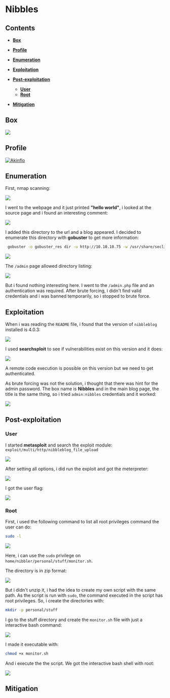 # Nibbles



## Contents

- [**Box**](#Box)
- [**Profile**](#Profile)
- [**Enumeration**](#Enumeration)
- [**Exploitation**](#Exploitation)
- [**Post-exploitation**](#Post-exploitation)
  - [**User**](#User)
  - [**Root**](#Root)

- [**Mitigation**](#Mitigation)



## Box

![](img/about_box.png) 



## Profile

[![Akinflo](http://www.hackthebox.eu/badge/image/419539)](https://www.hackthebox.eu/home/users/profile/419539)



## Enumeration

First, nmap scanning:

![](img/nmap.png) 



I went to the webpage and it just printed **"hello world"**, i looked at the source page and i found an interesting comment:

![](img/source_code.png) 

I added this directory to the url and a blog appeared. I decided to enumerate this directory with **gobuster** to get more information:

```bash
 gobuster -o gobuster_res dir -u http://10.10.10.75 -w /usr/share/seclists/Discovery/Web-Content/common.txt
```

![](img/gobuster.png) 



The `/admin` page allowed directory listing:

![](img/admin_directory_listing.png)   

But i found nothing interesting here. I went to the `/admin.php` file and an authentication was required. After brute forcing, i didn't find valid credentials and i was banned temporarily, so i stopped to brute force.

  

## Exploitation

When i was  reading the `README` file, i found that the version of `nibbleblog` installed is 4.0.3:

![](img/nibbleblog_version.png) 

I used **searchsploit** to see if vulnerabilities exist on this version and it does:

 ![](img/searchsploit.png) 

A remote code execution is possible on this version but we need to get authenticated.

As brute forcing was not the solution, i thought that there was hint for the admin password. The box name is **Nibbles** and in the main blog page, the title is the same thing, so i tried `admin:nibbles` credentials and it worked:

![](img/logged_admin.png)

 



## Post-exploitation

### User

I started **metasploit** and search the exploit module: `exploit/multi/http/nibbleblog_file_upload`

 ![](img/nibbleblog_search_metasploit.png) 

After setting all options, i did run the exploit and got the meterpreter:

![](img/get_meterpreter.png) 



I got the user flag:

![](img/own_user.png) 



### Root

First, i used the following command to list all root privileges command the user can do:

 ```bash
sudo -l
 ```

  

![](img/sudo_list.png) 



Here, i can use the `sudo` privilege on `home/nibbler/personal/stuff/monitor.sh`.

The directory is in zip format:

![](img/user_home.png) 

 But i didn't unzip it, i had the idea to create my own script with the same path. As the script is run with `sudo`, the command executed in the script has root privileges. So, i create the directories with:

```bash
mkdir -p personal/stuff
```

I go to the stuff directory and create the `monitor.sh` file with just a interactive bash command:

![](img/script_edit.png) 

I made it executable with:

```bash
chmod +x monitor.sh
```

And i execute the the script. We got the interactive bash shell with root:

![](img/own_root.png) 



## Mitigation
